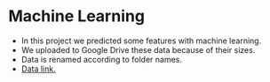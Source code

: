 # Machine Learning

- In this project we predicted some features with machine learning.
- We uploaded to Google Drive these data because of their sizes.
- Data is renamed according to folder names.
- [Data link.](https://drive.google.com/drive/folders/1lKWxuSFWmQJ6XdjisxTvZ5lp8QpeoMcv?usp=sharing)